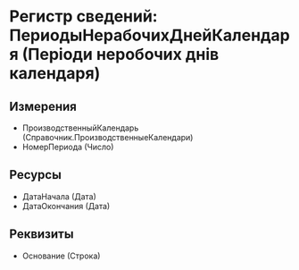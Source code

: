 ﻿# Регистр сведений: ПериодыНерабочихДнейКалендаря (Періоди неробочих днів календаря)

## Измерения

- ПроизводственныйКалендарь (Справочник.ПроизводственныеКалендари)
- НомерПериода (Число)

## Ресурсы

- ДатаНачала (Дата)
- ДатаОкончания (Дата)

## Реквизиты

- Основание (Строка)

